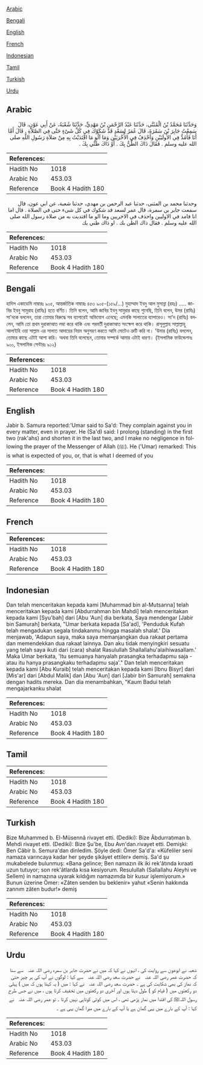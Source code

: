 [Arabic](#arabic)

[Bengali](#bengali)

[English](#english)

[French](#french)

[Indonesian](#indonesian)

[Tamil](#tamil)

[Turkish](#turkish)

[Urdu](#urdu)

## Arabic


<div dir="rtl" lang="ar" style={{fontSize:'larger',backgroundColor:'#f8f9fa',padding:20}}>
وَحَدَّثَنَا مُحَمَّدُ بْنُ الْمُثَنَّى، حَدَّثَنَا عَبْدُ الرَّحْمَنِ بْنُ مَهْدِيٍّ، حَدَّثَنَا شُعْبَةُ، عَنْ أَبِي عَوْنٍ، قَالَ سَمِعْتُ جَابِرَ بْنَ سَمُرَةَ، قَالَ عُمَرُ لِسَعْدٍ قَدْ شَكَوْكَ فِي كُلِّ شَىْءٍ حَتَّى فِي الصَّلاَةِ ‏.‏ قَالَ أَمَّا أَنَا فَأَمُدُّ فِي الأُولَيَيْنِ وَأَحْذِفُ فِي الأُخْرَيَيْنِ وَمَا آلُو مَا اقْتَدَيْتُ بِهِ مِنْ صَلاَةِ رَسُولِ اللَّهِ صلى الله عليه وسلم ‏.‏ فَقَالَ ذَاكَ الظَّنُّ بِكَ ‏.‏ أَوْ ذَاكَ ظَنِّي بِكَ ‏.‏
</div>
<div style={{backgroundColor:'#f8f9fa',padding:20, marginBottom: 10}}><table> <thead> <tr> <th>References:</th> <th></th> </tr> </thead> <tbody><tr><td>Hadith No</td><td>1018</td></tr><tr><td>Arabic No</td><td>453.03</td></tr><tr><td>Reference</td><td>Book 4 Hadith 180</td></tr></tbody></table></div>


<div dir="rtl" lang="ar" style={{fontSize:'larger',backgroundColor:'#f8f9fa',padding:20}}>
وحدثنا محمد بن المثنى، حدثنا عبد الرحمن بن مهدي، حدثنا شعبة، عن ابي عون، قال سمعت جابر بن سمرة، قال عمر لسعد قد شكوك في كل شىء حتى في الصلاة . قال اما انا فامد في الاوليين واحذف في الاخريين وما الو ما اقتديت به من صلاة رسول الله صلى الله عليه وسلم . فقال ذاك الظن بك . او ذاك ظني بك
</div>
<div style={{backgroundColor:'#f8f9fa',padding:20, marginBottom: 10}}><table> <thead> <tr> <th>References:</th> <th></th> </tr> </thead> <tbody><tr><td>Hadith No</td><td>1018</td></tr><tr><td>Arabic No</td><td>453.03</td></tr><tr><td>Reference</td><td>Book 4 Hadith 180</td></tr></tbody></table></div>

## Bengali


<div dir="ltr" lang="bn" style={{fontSize:'larger',backgroundColor:'#f8f9fa',padding:20}}>
হাদিস একাডেমি নাম্বারঃ ৯০৫, আন্তর্জাতিক নাম্বারঃ ৪৫৩ ৯০৫-(১৫৯/...) মুহাম্মাদ ইবনু আল মুসান্না (রহঃ) ..... জাবির ইবনু সামুরাহ (রাযিঃ) হতে বর্ণিত। তিনি বলেন, আমি জাবির ইবনু সামুরার কাছে শুনেছি, তিনি বলেন, উমর (রাযিঃ) সা'দকে বললেন, তারা তোমার বিরুদ্ধে সব ব্যাপারেই অভিযোগ এনেছে; এমনকি সালাতের ব্যাপারেও। সা'দ (রাযিঃ) বললেন, আমি তো প্রথম দুরাকাআত লম্বা করে থাকি এবং পরবর্তী দুরাকাআত সংক্ষেপ করে থাকি। রাসূলুল্লাহ সাল্লাল্লাহু আলাইহি ওয়া সাল্লাম এর সালাত আদায়ের নিয়ম অনুসরণ করতে আমি মোটেও ত্রুটি করি না। 'উমার (রাযিঃ) বললেন, তোমার কাছে এটাই আশা করি। অথবা তিনি বলেছেন, তোমার সম্পর্কে আমার এটাই ধারণা। (ইসলামিক ফাউন্ডেশনঃ ৯০০, ইসলামিক সেন্টারঃ ৯১২)
</div>
<div style={{backgroundColor:'#f8f9fa',padding:20, marginBottom: 10}}><table> <thead> <tr> <th>References:</th> <th></th> </tr> </thead> <tbody><tr><td>Hadith No</td><td>1018</td></tr><tr><td>Arabic No</td><td>453.03</td></tr><tr><td>Reference</td><td>Book 4 Hadith 180</td></tr></tbody></table></div>

## English


<div dir="ltr" lang="en" style={{fontSize:'larger',backgroundColor:'#f8f9fa',padding:20}}>
Jabir b. Samura reported:'Umar said to Sa'd: They complain against you in every matter, even in prayer. He (Sa'd) said: I prolong (standing) in the first two (rak'ahs) and shorten it in the last two, and I make no negligence in following the prayer of the Messenger of Allah (ﷺ). He ('Umar) remarked: This is what is expected of you, or, that is what I deemed of you
</div>
<div style={{backgroundColor:'#f8f9fa',padding:20, marginBottom: 10}}><table> <thead> <tr> <th>References:</th> <th></th> </tr> </thead> <tbody><tr><td>Hadith No</td><td>1018</td></tr><tr><td>Arabic No</td><td>453.03</td></tr><tr><td>Reference</td><td>Book 4 Hadith 180</td></tr></tbody></table></div>

## French


<div dir="ltr" lang="fr" style={{fontSize:'larger',backgroundColor:'#f8f9fa',padding:20}}>

</div>
<div style={{backgroundColor:'#f8f9fa',padding:20, marginBottom: 10}}><table> <thead> <tr> <th>References:</th> <th></th> </tr> </thead> <tbody><tr><td>Hadith No</td><td>1018</td></tr><tr><td>Arabic No</td><td>453.03</td></tr><tr><td>Reference</td><td>Book 4 Hadith 180</td></tr></tbody></table></div>

## Indonesian


<div dir="ltr" lang="id" style={{fontSize:'larger',backgroundColor:'#f8f9fa',padding:20}}>
Dan telah menceritakan kepada kami [Muhammad bin al-Mutsanna] telah menceritakan kepada kami [Abdurrahman bin Mahdi] telah menceritakan kepada kami [Syu'bah] dari [Abu 'Aun] dia berkata, Saya mendengar [Jabir bin Samurah] berkata, "Umar berkata kepada [Sa'ad], 'Penduduk Kufah telah mengadukan segala tindakanmu hingga masalah shalat.' Dia menjawab, 'Adapun saya, maka saya memanjangkan dua rakaat pertama dan memendekkan dua rakaat lainnya. Dan aku tidak menyingkiri sesuatu yang telah saya ikuti dari (cara) shalat Rasulullah Shallallahu'alaihiwasallam.' Maka Umar berkata, 'Itu semuanya hanyalah prasangka terhadapmu saja -atau itu hanya prasangkaku terhadapmu saja'." Dan telah menceritakan kepada kami [Abu Kuraib] telah menceritakan kepada kami [Ibnu Bisyr] dari [Mis'ar] dari [Abdul Malik] dan [Abu 'Aun] dari [Jabir bin Samurah] semakna dengan hadits mereka. Dan dia menambahkan, "Kaum Badui telah mengajarkanku shalat
</div>
<div style={{backgroundColor:'#f8f9fa',padding:20, marginBottom: 10}}><table> <thead> <tr> <th>References:</th> <th></th> </tr> </thead> <tbody><tr><td>Hadith No</td><td>1018</td></tr><tr><td>Arabic No</td><td>453.03</td></tr><tr><td>Reference</td><td>Book 4 Hadith 180</td></tr></tbody></table></div>

## Tamil


<div dir="ltr" lang="ta" style={{fontSize:'larger',backgroundColor:'#f8f9fa',padding:20}}>

</div>
<div style={{backgroundColor:'#f8f9fa',padding:20, marginBottom: 10}}><table> <thead> <tr> <th>References:</th> <th></th> </tr> </thead> <tbody><tr><td>Hadith No</td><td>1018</td></tr><tr><td>Arabic No</td><td>453.03</td></tr><tr><td>Reference</td><td>Book 4 Hadith 180</td></tr></tbody></table></div>

## Turkish


<div dir="ltr" lang="tr" style={{fontSize:'larger',backgroundColor:'#f8f9fa',padding:20}}>
Bize Muhammed b. El-Müsennâ rivayet etti. (Dediki): Bize Âbdurratıman b. Mehdi rivayet etti. (Dediki): Bize Şu'be, Ebu Avn'dan.rivayet etti. Demişki: Ben Câbir b. Semura'dan dinledim. Şöyle dedi: Ömer Sa'd'a: «Küfeliler seni namaza varıncaya kadar her şeyde şikâyet ettiler» demiş. Sa'd şu mukabelede bulunmuş: «Bana gelince; Ben namazın ilk iki rek'âtında kıraati uzun tutuyor; son rek'âtlarda kısa kesiyorum. Resulullah (Sallallahu Aleyhi ve Sellem) in namazına uyarak kıldığım namazımda bir kusur işlemiyorum.» Bunun üzerine Ömer: «Zâten senden bu beklenir» yahut «Senin hakkında zannım zâten budur!» demiş
</div>
<div style={{backgroundColor:'#f8f9fa',padding:20, marginBottom: 10}}><table> <thead> <tr> <th>References:</th> <th></th> </tr> </thead> <tbody><tr><td>Hadith No</td><td>1018</td></tr><tr><td>Arabic No</td><td>453.03</td></tr><tr><td>Reference</td><td>Book 4 Hadith 180</td></tr></tbody></table></div>

## Urdu


<div dir="rtl" lang="ur" style={{fontSize:'larger',backgroundColor:'#f8f9fa',padding:20}}>
شعبہ نے ابوعون سے روایت کی ، انہوں نے کہا کہ میں نے حضرت جابر بن سمرہ ‌رضی ‌اللہ ‌عنہ ‌ ‌ سے سنا کہ حضرت عمر ‌رضی ‌اللہ ‌عنہ ‌ ‌ نے حضرت سعد ‌رضی ‌اللہ ‌عنہ ‌ ‌ سے کہا : لوگوں نے آپ کی ہر چیز حتیٰ کہ نماز کی بھی شکایت کی ہے ۔ حضرت سعد ‌رضی ‌اللہ ‌عنہ ‌ ‌ نے کہا : میں ( یہ کہتا ہوں کہ میں ) پہلی دو رکعتوں میں ( قیام کو ) طول دیتا ہوں اور آخری دو رکعتوں میں تخفیف کرتا ہوں ، میں نے جس طرح رسول اللہﷺ کی اقتدا میں نماز پڑھی تھی ، اس میں کوئی کوتاہی نہیں کرتا ۔ تو عمر ‌رضی ‌اللہ ‌عنہ ‌ ‌ نے کہا : آپ کے بارے میں یہی گمان ہے یا آپ کے بارے میں میرا گمان یہی ہے ۔
</div>
<div style={{backgroundColor:'#f8f9fa',padding:20, marginBottom: 10}}><table> <thead> <tr> <th>References:</th> <th></th> </tr> </thead> <tbody><tr><td>Hadith No</td><td>1018</td></tr><tr><td>Arabic No</td><td>453.03</td></tr><tr><td>Reference</td><td>Book 4 Hadith 180</td></tr></tbody></table></div>